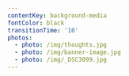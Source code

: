 ```yaml
---
contentKey: background-media
fontColor: black
transitionTime: '10'
photos:
  - photo: /img/thoughts.jpg
  - photo: /img/banner-image.jpg
  - photo: /img/_DSC3099.jpg
---
```

